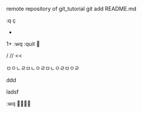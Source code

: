 remote repository of git_tutorial
git add README.md

:q
ç

+
1+
:wq
:quit







/
//
<<
>>













ㅁㅇㄴㄹㅁㄴㅇㄹㅁㄴㅇㄹㅁㅇㄹ







ddd





ladsf


:wq



